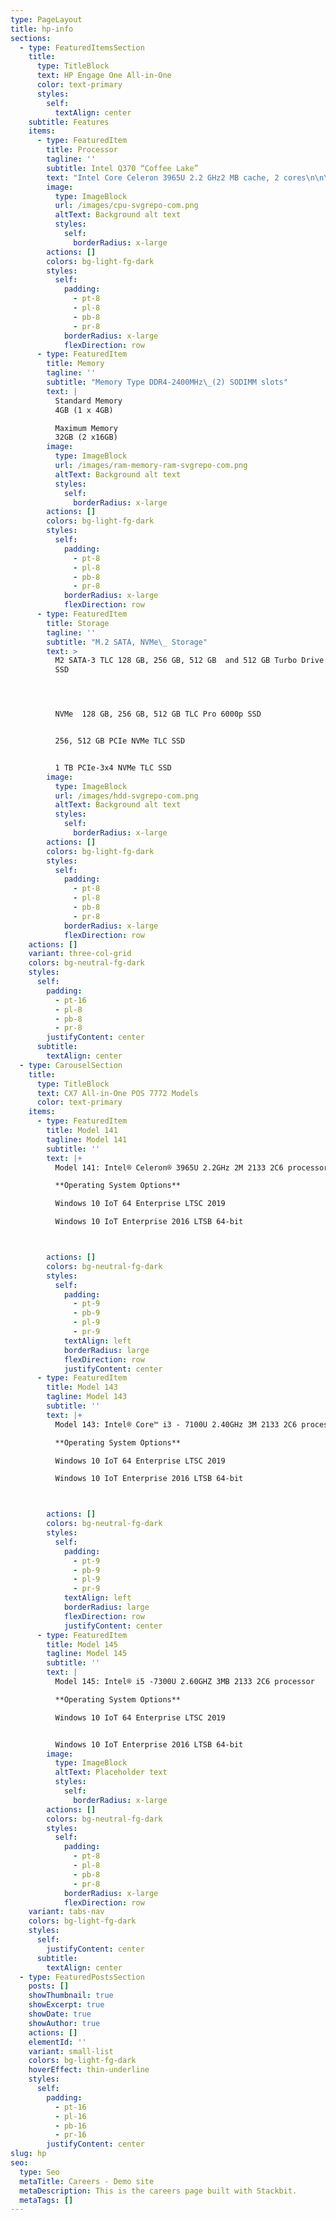 ```yaml
---
type: PageLayout
title: hp-info
sections:
  - type: FeaturedItemsSection
    title:
      type: TitleBlock
      text: HP Engage One All-in-One
      color: text-primary
      styles:
        self:
          textAlign: center
    subtitle: Features
    items:
      - type: FeaturedItem
        title: Processor
        tagline: ''
        subtitle: Intel Q370 “Coffee Lake”
        text: "Intel Core Celeron 3965U 2.2 GHz2 MB cache, 2 cores\n\n\nIntel Core i3-7100U\_2.4 GHz3 MB cache, 2 cores\n\n\nIntel Core i5-7300U 2.60 GHz3 MB cache, 2 cores\n\n\n\n"
        image:
          type: ImageBlock
          url: /images/cpu-svgrepo-com.png
          altText: Background alt text
          styles:
            self:
              borderRadius: x-large
        actions: []
        colors: bg-light-fg-dark
        styles:
          self:
            padding:
              - pt-8
              - pl-8
              - pb-8
              - pr-8
            borderRadius: x-large
            flexDirection: row
      - type: FeaturedItem
        title: Memory
        tagline: ''
        subtitle: "Memory Type DDR4-2400MHz\_(2) SODIMM slots"
        text: |
          Standard Memory
          4GB (1 x 4GB)

          Maximum Memory
          32GB (2 x16GB)
        image:
          type: ImageBlock
          url: /images/ram-memory-ram-svgrepo-com.png
          altText: Background alt text
          styles:
            self:
              borderRadius: x-large
        actions: []
        colors: bg-light-fg-dark
        styles:
          self:
            padding:
              - pt-8
              - pl-8
              - pb-8
              - pr-8
            borderRadius: x-large
            flexDirection: row
      - type: FeaturedItem
        title: Storage
        tagline: ''
        subtitle: "M.2 SATA, NVMe\_ Storage"
        text: >
          M2 SATA-3 TLC 128 GB, 256 GB, 512 GB  and 512 GB Turbo Drive G2 MLC
          SSD




          NVMe  128 GB, 256 GB, 512 GB TLC Pro 6000p SSD


          256, 512 GB PCIe NVMe TLC SSD


          1 TB PCIe-3x4 NVMe TLC SSD
        image:
          type: ImageBlock
          url: /images/hdd-svgrepo-com.png
          altText: Background alt text
          styles:
            self:
              borderRadius: x-large
        actions: []
        colors: bg-light-fg-dark
        styles:
          self:
            padding:
              - pt-8
              - pl-8
              - pb-8
              - pr-8
            borderRadius: x-large
            flexDirection: row
    actions: []
    variant: three-col-grid
    colors: bg-neutral-fg-dark
    styles:
      self:
        padding:
          - pt-16
          - pl-8
          - pb-8
          - pr-8
        justifyContent: center
      subtitle:
        textAlign: center
  - type: CarouselSection
    title:
      type: TitleBlock
      text: CX7 All-in-One POS 7772 Models
      color: text-primary
    items:
      - type: FeaturedItem
        title: Model 141
        tagline: Model 141
        subtitle: ''
        text: |+
          Model 141: Intel® Celeron® 3965U 2.2GHz 2M 2133 2C6 processor

          **Operating System Options**

          Windows 10 IoT 64 Enterprise LTSC 2019

          Windows 10 IoT Enterprise 2016 LTSB 64-bit



        actions: []
        colors: bg-neutral-fg-dark
        styles:
          self:
            padding:
              - pt-9
              - pb-9
              - pl-9
              - pr-9
            textAlign: left
            borderRadius: large
            flexDirection: row
            justifyContent: center
      - type: FeaturedItem
        title: Model 143
        tagline: Model 143
        subtitle: ''
        text: |+
          Model 143: Intel® Core™ i3 - 7100U 2.40GHz 3M 2133 2C6 processor

          **Operating System Options**

          Windows 10 IoT 64 Enterprise LTSC 2019

          Windows 10 IoT Enterprise 2016 LTSB 64-bit



        actions: []
        colors: bg-neutral-fg-dark
        styles:
          self:
            padding:
              - pt-9
              - pb-9
              - pl-9
              - pr-9
            textAlign: left
            borderRadius: large
            flexDirection: row
            justifyContent: center
      - type: FeaturedItem
        title: Model 145
        tagline: Model 145
        subtitle: ''
        text: |
          Model 145: Intel® i5 -7300U 2.60GHZ 3MB 2133 2C6 processor

          **Operating System Options**

          Windows 10 IoT 64 Enterprise LTSC 2019


          Windows 10 IoT Enterprise 2016 LTSB 64-bit
        image:
          type: ImageBlock
          altText: Placeholder text
          styles:
            self:
              borderRadius: x-large
        actions: []
        colors: bg-neutral-fg-dark
        styles:
          self:
            padding:
              - pt-8
              - pl-8
              - pb-8
              - pr-8
            borderRadius: x-large
            flexDirection: row
    variant: tabs-nav
    colors: bg-light-fg-dark
    styles:
      self:
        justifyContent: center
      subtitle:
        textAlign: center
  - type: FeaturedPostsSection
    posts: []
    showThumbnail: true
    showExcerpt: true
    showDate: true
    showAuthor: true
    actions: []
    elementId: ''
    variant: small-list
    colors: bg-light-fg-dark
    hoverEffect: thin-underline
    styles:
      self:
        padding:
          - pt-16
          - pl-16
          - pb-16
          - pr-16
        justifyContent: center
slug: hp
seo:
  type: Seo
  metaTitle: Careers - Demo site
  metaDescription: This is the careers page built with Stackbit.
  metaTags: []
---
```

